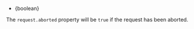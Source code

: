 <!-- YAML
added: v10.1.0
-->

* {boolean}

The `request.aborted` property will be `true` if the request has
been aborted.

